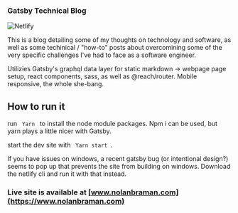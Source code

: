 ### Gatsby Technical Blog

![Netlify](https://img.shields.io/netlify/9ccdad1b-04a6-41fd-9c4b-fda041a8872a)


This is a blog detailing some of my thoughts on technology and software, as well as some techinical / "how-to" posts about overcomining some of the very specific challenges I've had to face as a software engineer. 

Utilizies Gatsby's graphql data layer for static markdown -> webpage page setup, react components, sass, as well as @reach/router. Mobile responsive, the whole she-bang. 

## How to run it

run <code> Yarn </code> to install the node module packages. Npm i can be used, but yarn plays a little nicer with Gatsby. 

start the dev site with <code> Yarn start </code>. 

If you have issues on windows, a recent gatsby bug (or intentional design?) seems to pop up that prevents the site from building on windows. Download the netlify cli and run it with that instead. 


### Live site is available at [www.nolanbraman.com](https://www.nolanbraman.com)
